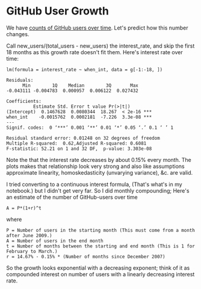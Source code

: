 GitHub User Growth
======

We have [counts of GitHub users over time](https://api.scraperwiki.com/api/1.0/datastore/sqlite?format=csv&name=github_users_each_year&query=select+*+from+`swdata`&apikey=). Let's predict how this number changes.

Call new_users/(total_users - new_users) the interest_rate,
and skip the first 18 months as this growth rate doesn't fit them.
Here's interest rate over time:

	lm(formula = interest_rate ~ when_int, data = g[-1:-18, ])

	Residuals:
	      Min        1Q    Median        3Q       Max 
	-0.043111 -0.004783  0.000957  0.006122  0.027432 

	Coefficients:
		      Estimate Std. Error t value Pr(>|t|)    
	(Intercept)  0.1467628  0.0080344  18.267  < 2e-16 ***
	when_int    -0.0015762  0.0002181  -7.226  3.3e-08 ***
	---
	Signif. codes:  0 ‘***’ 0.001 ‘**’ 0.01 ‘*’ 0.05 ‘.’ 0.1 ‘ ’ 1 

	Residual standard error: 0.01248 on 32 degrees of freedom
	Multiple R-squared:  0.62,Adjusted R-squared: 0.6081 
	F-statistic: 52.21 on 1 and 32 DF,  p-value: 3.303e-08 

Note the that the interest rate decreases by about 0.15% every month.
The plots makes that relationship look very strong and also like assumptions
approximate linearity, homoskedasticity (unvarying variance), &c. are valid.

I tried converting to a continuous interest formula, (That's what's in
my notebook.) but I didn't get very far. So I did monthly compounding;
Here's an estimate of the number of GitHub-users over time

    A = P*(1+r)^t

where

    P = Number of users in the starting month (This must come from a month after June 2009.)
    A = Number of users in the end month
    t = Number of months between the starting and end month (This is 1 for February to March.)
    r = 14.67% - 0.15% * (Number of months since December 2007)

So the growth looks exponential with a decreasing exponent;
think of it as compounded interest on number of users with
a linearly decreasing interest rate.
